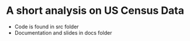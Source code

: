 # A short analysis on US Census Data

- Code is found in src folder
- Documentation and slides in docs folder
